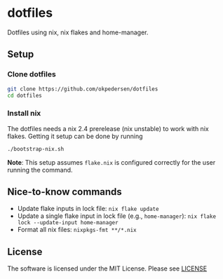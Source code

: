 # dotfiles

Dotfiles using nix, nix flakes and home-manager.

## Setup

### Clone dotfiles

```bash
git clone https://github.com/okpedersen/dotfiles
cd dotfiles
```

### Install nix

The dotfiles needs a nix 2.4 prerelease (nix unstable) to work with nix flakes. Getting it setup can be done by running

```bash
./bootstrap-nix.sh
```

**Note**: This setup assumes `flake.nix` is configured correctly for the user running the command.

## Nice-to-know commands

* Update flake inputs in lock file: `nix flake update`
* Update a single flake input in lock file (e.g., `home-manager`): `nix flake lock --update-input home-manager`
* Format all nix files: `nixpkgs-fmt **/*.nix`

## License

The software is licensed under the MIT License. Please see [LICENSE](LICENSE)
